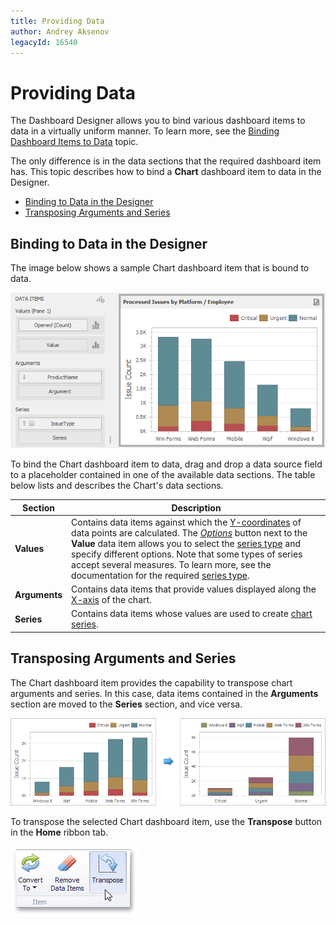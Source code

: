 ```yaml
---
title: Providing Data
author: Andrey Aksenov
legacyId: 16540
---
```

# Providing Data
The Dashboard Designer allows you to bind various dashboard items to data in a virtually uniform manner. To learn more, see the [Binding Dashboard Items to Data](../../binding-dashboard-items-to-data.md) topic.

The only difference is in the data sections that the required dashboard item has. This topic describes how to bind a **Chart** dashboard item to data in the Designer.
* [Binding to Data in the Designer](#bindingdesigner)
* [Transposing Arguments and Series](#transposing)

## <a name="bindingdesigner"/>Binding to Data in the Designer
The image below shows a sample Chart dashboard item that is bound to data.

![ChartProvidingData_Main](../../../../images/img117697.png)

To bind the Chart dashboard item to data, drag and drop a data source field to a placeholder contained in one of the available data sections. The table below lists and describes the Chart's data sections.

| Section | Description |
|---|---|
| **Values** | Contains data items against which the [Y-coordinates](axes/y-axis.md) of data points are calculated. The _[Options](../../ui-elements/data-items-pane.md)_ button next to the **Value** data item allows you to select the [series type](series/series-overview.md) and specify different options. Note that some types of series accept several measures. To learn more, see the documentation for the required [series type](series/series-overview.md). |
| **Arguments** | Contains data items that provide values displayed along the [X-axis](axes/x-axis.md) of the chart. |
| **Series** | Contains data items whose values are used to create [chart series](series/series-overview.md). |

## <a name="transposing"/>Transposing Arguments and Series
The Chart dashboard item provides the capability to transpose chart arguments and series. In this case, data items contained in the **Arguments** section are moved to the **Series** section, and vice versa.

![ChartTranspose_Example](../../../../images/img126578.png)

To transpose the selected Chart dashboard item, use the **Transpose** button in the **Home** ribbon tab.

![TransposeButton_Ribbon](../../../../images/img23683.png)